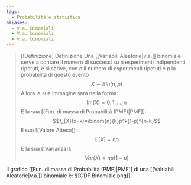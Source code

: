 ```yaml
---
tags:
  - Probabilità_e_statistica
aliases:
  - v.a. Binomiali
  - V.a. binomiali
  - v.a. binomiali
---
```

 
>[!Definizione]  Definizione
>Una [[Variabili Aleatorie|v.a.]] binomiale serve a contare il numero di successi su n esperimenti indipendenti ripetuti, e si scrive, con $n$ il numero di esperimenti ripetuti e $p$ la probabilità di questo evento
>$$X\sim Bin(n,p)$$
>Allora la sua immagine sarà nella forma:
>$$\mathrm{Im}(X)={0,1,\dots,n}$$
>E la sua [[Fun. di massa di Probabilità (PMF)|PMF]]:
>$$f_{X}(x=k)=\binom{n}{k}p^k(1-p)^{n-k}$$
>Il suo [[Valore Atteso]]:
>$$\mathbb{E}[X]=np$$
>E la sua [[Varianza]]:
>$$Var(X)=np(1-p)$$

Il grafico [[Fun. di massa di Probabilità (PMF)|PMF]] di una [[Valriabili Aleatorie|v.a.]] binomiale è:
![[CDF Binomiale.png]]